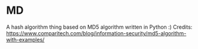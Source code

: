 # MD
A hash algorithm thing based on MD5 algorithm written in Python :)
Credits: https://www.comparitech.com/blog/information-security/md5-algorithm-with-examples/
